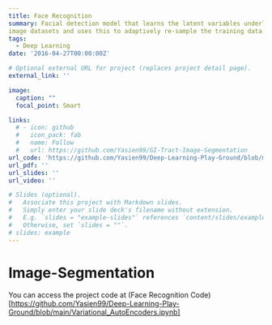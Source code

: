 ```yaml
---
title: Face Recognition
summary: Facial detection model that learns the latent variables underlying face
image datasets and uses this to adaptively re-sample the training data.
tags:
  - Deep Learning
date: '2016-04-27T00:00:00Z'

# Optional external URL for project (replaces project detail page).
external_link: ''

image:
  caption: ""
  focal_point: Smart

links:
  # - icon: github
  #   icon_pack: fab
  #   name: Follow
  #   url: https://github.com/Yasien99/GI-Tract-Image-Segmentation
url_code: 'https://github.com/Yasien99/Deep-Learning-Play-Ground/blob/main/Variational_AutoEncoders.ipynb'
url_pdf: ''
url_slides: ''
url_video: ''

# Slides (optional).
#   Associate this project with Markdown slides.
#   Simply enter your slide deck's filename without extension.
#   E.g. `slides = "example-slides"` references `content/slides/example-slides.md`.
#   Otherwise, set `slides = ""`.
# slides: example
---
```

# Image-Segmentation
You can access the project code at (Face Recognition Code)[https://github.com/Yasien99/Deep-Learning-Play-Ground/blob/main/Variational_AutoEncoders.ipynb]




